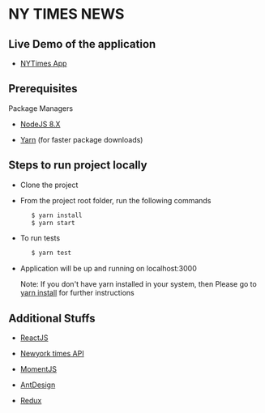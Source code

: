 # NY TIMES NEWS

## Live Demo of the application

- [NYTimes App](http://newyorktimes.com.s3-website.ap-south-1.amazonaws.com/)

## Prerequisites

Package Managers

- [NodeJS 8.X](https://nodejs.org/en/download/)

- [Yarn](https://yarnpkg.com/lang/en/docs/install/) (for faster package downloads)

## Steps to run project locally

- Clone the project 

- From the project root folder, run the following commands 
  
  ```javascript
     $ yarn install
     $ yarn start
  ```
  
- To run tests 
 
  ```javascript
     $ yarn test
  ```

- Application will be up and running on localhost:3000

  Note: If you don't have yarn installed in your system, then Please go to [yarn install](https://yarnpkg.com/lang/en/docs/install/) for further instructions
  
## Additional Stuffs

- [ReactJS](https://reactjs.org)

- [Newyork times API](https://developer.nytimes.com/)

- [MomentJS](https://developer.nytimes.com/)

- [AntDesign](https://ant.design/)

- [Redux](https://redux.js.org/basics/usagewithreact)
